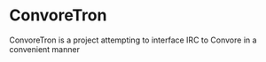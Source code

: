 # ConvoreTron

ConvoreTron is a project attempting to interface IRC to Convore in a convenient manner
